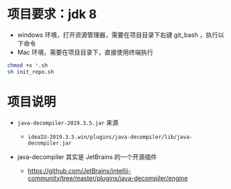 # 项目要求：jdk 8

* windows 环境，打开资源管理器，需要在项目目录下右键 git_bash ，执行以下命令 
* Mac 环境，需要在项目目录下，直接使用终端执行

```bash
chmod +x *.sh
sh init_repo.sh
```


# 项目说明

* `java-decompiler-2019.3.5.jar` 来源

    * `ideaIU-2019.3.5.win/plugins/java-decompiler/lib/java-decompiler.jar`

* java-decompiler 其实是 JetBrains 的一个开源插件

    * https://github.com/JetBrains/intellij-community/tree/master/plugins/java-decompiler/engine

